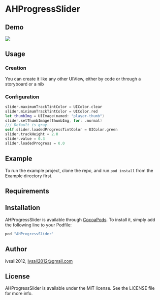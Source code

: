 # AHProgressSlider
## Demo
![](https://github.com/ivsall2012/AHProgressSlider/blob/master/demo.gif)

## Usage
### Creation
You can create it like any other UIView, either by code or through a storyboard or a nib

### Configuration
```Swift
slider.maximumTrackTintColor = UIColor.clear
slider.minimumTrackTintColor = UIColor.red
let thumbImg = UIImage(named: "player-thumb")
slider.setThumbImage(thumbImg, for: .normal)
/// Default is gray.
self.slider.loadedProgressTintColor = UIColor.green
slider.trackHeight = 2.0
slider.value = 0.3
slider.loadedProgress = 0.0
```

## Example

To run the example project, clone the repo, and run `pod install` from the Example directory first.

## Requirements

## Installation

AHProgressSlider is available through [CocoaPods](http://cocoapods.org). To install
it, simply add the following line to your Podfile:

```ruby
pod "AHProgressSlider"
```

## Author

ivsall2012, ivsall2012@gmail.com

## License

AHProgressSlider is available under the MIT license. See the LICENSE file for more info.
